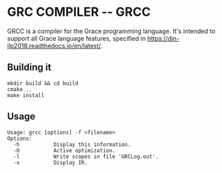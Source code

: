 # GRC COMPILER -- GRCC

GRCC is a compiler for the Grace programming language. It's intended to support all Grace language features, specified in
https://din-ilp2018.readthedocs.io/en/latest/.

## Building it

```
mkdir build && cd build
cmake ..
make install
```

## Usage

```
Usage: grcc [options] -f <filename>
Options:
  -h           Display this information.
  -O           Active optimization.
  -l           Write scopes in file 'GRCLog.out'.
  -v           Display IR.
```
